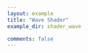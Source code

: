 ```yaml
---
layout: example
title: "Wave Shader"
example_dir: shader_wave

comments: false
---
```




